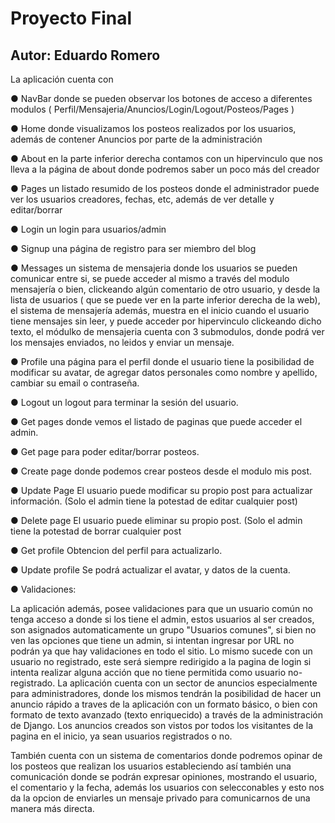 # Proyecto Final
Autor: Eduardo Romero
-----------------------------

La aplicación cuenta con

●	NavBar  donde se pueden observar los botones de acceso a diferentes modulos ( Perfil/Mensajeria/Anuncios/Login/Logout/Posteos/Pages ) 

●	Home    donde visualizamos los posteos realizados por los usuarios, además de contener Anuncios por parte de la administración

●	About   en la parte inferior derecha contamos con un hipervinculo que nos lleva a la página de about donde podremos saber un poco más del creador

●	Pages   un listado resumido de los posteos donde el administrador puede ver los usuarios creadores, fechas, etc, además de ver detalle y editar/borrar

●	Login   un login para usuarios/admin

●	Signup  una página de registro para ser miembro del blog

●	Messages  un sistema de mensajeria donde los usuarios se pueden comunicar entre si, se puede acceder al mismo a través del modulo mensajería o bien, clickeando algún comentario de otro usuario, y desde la lista de usuarios ( que se puede ver en la parte inferior derecha de la web), el sistema de mensajería además, muestra en el inicio cuando el usuario tiene mensajes sin leer, y puede acceder por hipervinculo clickeando dicho texto, el módulko de mensajeria cuenta con 3 submodulos, donde podrá ver los mensajes enviados, no leidos y enviar un mensaje.

●	Profile una página para el perfil donde el usuario tiene la posibilidad de modificar su avatar, de agregar datos personales como nombre y apellido, cambiar su email o contraseña.

●	Logout  un logout para terminar la sesión del usuario.

●	Get pages donde vemos el listado de paginas que puede acceder el admin.

●	Get page  para poder editar/borrar posteos.

●	Create page donde podemos crear posteos desde el modulo mis post.

●	Update Page El usuario puede modificar su propio post para actualizar información. (Solo el admin tiene la potestad de editar cualquier post)

●	Delete page El usuario puede eliminar su propio post. (Solo el admin tiene la potestad de borrar cualquier post

●	Get profile Obtencion del perfil para actualizarlo.

●	Update profile Se podrá actualizar el avatar, y datos de la cuenta.

●	Validaciones:

La aplicación además, posee validaciones para que un usuario común no tenga acceso a donde si los tiene el admin, estos usuarios al ser creados, son asignados automaticamente un grupo "Usuarios comunes", si bien no ven las opciones que tiene un admin, si intentan ingresar por URL no podrán ya que hay validaciones en todo el sitio. Lo mismo sucede con un usuario no registrado, este será siempre redirigido a la pagina de login si intenta realizar alguna acción que no tiene permitida como usuario no-registrado.
La aplicación cuenta con un sector de anuncios especialmente para administradores, donde los mismos tendrán la posibilidad de hacer un anuncio rápido a traves de la aplicación con un formato básico, o bien con formato de texto avanzado (texto enriquecido) a través de la administración de Django. Los anuncios creados son vistos por todos los visitantes de la pagina en el inicio, ya sean usuarios registrados o no.

También cuenta con un sistema de comentarios donde podremos opinar de los posteos que realizan los usuarios estableciendo así también una comunicación donde se podrán expresar opiniones, mostrando el usuario, el comentario y la fecha, además los usuarios con selecconables y esto nos da la opcion de enviarles un mensaje privado para comunicarnos de una manera más directa.
